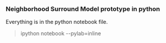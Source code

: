 ### Neighborhood Surround Model prototype in python

Everything is in the python notebook file.

> ipython notebook --pylab=inline


